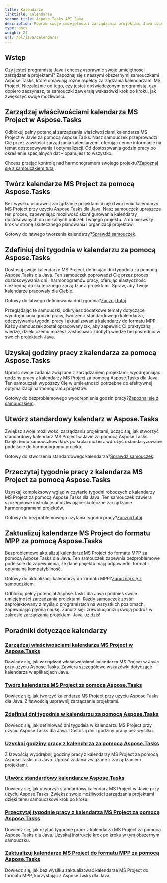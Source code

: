 ```yaml
---
title: Kalendarze
linktitle: Kalendarze
second_title: Aspose.Tasks API Java
description: Popraw swoje umiejętności zarządzania projektami Java dzięki samouczkom Aspose.Tasks. Opanuj zarządzanie kalendarzami, twórz, definiuj dni tygodnia i aktualizuj kalendarze z łatwością.
type: docs
weight: 21
url: /pl/java/calendars/
---
```

## Wstęp

Czy jesteś programistą Java i chcesz usprawnić swoje umiejętności zarządzania projektami? Zapoznaj się z naszymi obszernymi samouczkami Aspose.Tasks, które omawiają różne aspekty zarządzania kalendarzami MS Project. Niezależnie od tego, czy jesteś doświadczonym programistą, czy dopiero zaczynasz, te samouczki zawierają wskazówki krok po kroku, jak zwiększyć swoje możliwości.

## Zarządzaj właściwościami kalendarza MS Project w Aspose.Tasks
Odblokuj pełny potencjał zarządzania właściwościami kalendarza MS Project w Javie za pomocą Aspose.Tasks. Nasz samouczek przeprowadzi Cię przez zawiłości zarządzania kalendarzem, oferując cenne informacje na temat dostosowywania i optymalizacji. Od dostosowania godzin pracy po określenie specjalnych dat – opanujesz to wszystko.

 Chcesz przejąć kontrolę nad harmonogramem swojego projektu?[Zapoznaj się z samouczkiem tutaj](./properties/).

## Twórz kalendarze MS Project za pomocą Aspose.Tasks
Bez wysiłku usprawnij zarządzanie projektami dzięki tworzeniu kalendarzy MS Project przy użyciu Aspose.Tasks dla Java. Nasz samouczek upraszcza ten proces, zapewniając możliwość skonfigurowania kalendarzy dostosowanych do unikalnych potrzeb Twojego projektu. Zrób pierwszy krok w stronę skutecznego planowania i organizacji projektów.

 Gotowy do łatwego tworzenia kalendarzy?[Sprawdź samouczek](./create/).

## Zdefiniuj dni tygodnia w kalendarzu za pomocą Aspose.Tasks
Dostosuj swoje kalendarze MS Project, definiując dni tygodnia za pomocą Aspose.Tasks dla Java. Ten samouczek poprowadzi Cię przez proces dostosowywania dni i harmonogramów pracy, oferując elastyczność niezbędną do skutecznego zarządzania projektami. Spraw, aby Twoje kalendarze pracowały dla Ciebie.

 Gotowy do łatwego definiowania dni tygodnia?[Zacznij tutaj](./define-weekdays/).

Przeglądając te samouczki, odkryjesz dodatkowe tematy dotyczące wyodrębniania godzin pracy, tworzenia standardowego kalendarza, odczytywania tygodni pracy i aktualizowania kalendarzy do formatu MPP. Każdy samouczek został opracowany tak, aby zapewnić Ci praktyczną wiedzę, dzięki czemu możesz zastosować zdobytą wiedzę bezpośrednio w swoich projektach Java.

## Uzyskaj godziny pracy z kalendarza za pomocą Aspose.Tasks
Uprość swoje zadania związane z zarządzaniem projektami, wyodrębniając godziny pracy z kalendarzy MS Project za pomocą Aspose.Tasks dla Java. Ten samouczek wyposaży Cię w umiejętności potrzebne do efektywnej optymalizacji harmonogramu projektów.

 Gotowy do bezproblemowego wyodrębnienia godzin pracy?[Zapoznaj się z samouczkiem](./working-hours/).

## Utwórz standardowy kalendarz w Aspose.Tasks
Zwiększ swoje możliwości zarządzania projektami, ucząc się, jak stworzyć standardowy kalendarz MS Project w Javie za pomocą Aspose.Tasks. Dzięki temu samouczkowi krok po kroku możesz wdrożyć ustandaryzowane podejście do harmonogramu projektu.

 Gotowy do stworzenia standardowego kalendarza?[Sprawdź samouczek](./make-standard/).

## Przeczytaj tygodnie pracy z kalendarza MS Project za pomocą Aspose.Tasks
Uzyskaj kompleksowy wgląd w czytanie tygodni roboczych z kalendarzy MS Project za pomocą Aspose.Tasks dla Java. Ten samouczek zawiera szczegółowe instrukcje umożliwiające skuteczne zarządzanie harmonogramami projektów.

 Gotowy do bezproblemowego czytania tygodni pracy?[Zacznij tutaj](./read-work-weeks/).

## Zaktualizuj kalendarze MS Project do formatu MPP za pomocą Aspose.Tasks
Bezproblemowo aktualizuj kalendarze MS Project do formatu MPP za pomocą Aspose.Tasks dla Java. Ten samouczek zapewnia bezproblemowe podejście do zapewnienia, że dane projektu mają odpowiedni format i optymalną kompatybilność.

 Gotowy do aktualizacji kalendarzy do formatu MPP?[Zapoznaj się z samouczkiem](./update-to-mpp/).

Odblokuj pełny potencjał Aspose.Tasks dla Java i podnieś swoje umiejętności zarządzania projektami. Każdy samouczek został zaprojektowany z myślą o programistach na wszystkich poziomach, zapewniając płynną naukę. Zanurz się i zrewolucjonizuj swoją podróż w zakresie zarządzania projektami Java już dziś!
## Poradniki dotyczące kalendarzy
### [Zarządzaj właściwościami kalendarza MS Project w Aspose.Tasks](./properties/)
Dowiedz się, jak zarządzać właściwościami kalendarza MS Project w Javie przy użyciu Aspose.Tasks. Zawiera szczegółowe wskazówki dotyczące kalendarza w aplikacjach Java.
### [Twórz kalendarze MS Project za pomocą Aspose.Tasks](./create/)
Dowiedz się, jak tworzyć kalendarze MS Project przy użyciu Aspose.Tasks dla Java. Z łatwością usprawnij zarządzanie projektami.
### [Zdefiniuj dni tygodnia w kalendarzu za pomocą Aspose.Tasks](./define-weekdays/)
Dowiedz się, jak definiować dni tygodnia w kalendarzu MS Project przy użyciu Aspose.Tasks dla Java. Dostosuj dni i godziny pracy bez wysiłku.
### [Uzyskaj godziny pracy z kalendarza za pomocą Aspose.Tasks](./working-hours/)
Z łatwością wyodrębnij godziny pracy z kalendarzy MS Project za pomocą Aspose.Tasks dla Java. Uprość zadania związane z zarządzaniem projektami.
### [Utwórz standardowy kalendarz w Aspose.Tasks](./make-standard/)
Dowiedz się, jak utworzyć standardowy kalendarz MS Project w Javie przy użyciu Aspose.Tasks. Zwiększ swoje możliwości zarządzania projektami dzięki temu samouczkowi krok po kroku.
### [Przeczytaj tygodnie pracy z kalendarza MS Project za pomocą Aspose.Tasks](./read-work-weeks/)
Dowiedz się, jak czytać tygodnie pracy z kalendarza MS Project za pomocą Aspose.Tasks dla Java. Uzyskaj instrukcje krok po kroku w tym obszernym samouczku.
### [Zaktualizuj kalendarze MS Project do formatu MPP za pomocą Aspose.Tasks](./update-to-mpp/)
Dowiedz się, jak bez wysiłku zaktualizować kalendarze MS Project do formatu MPP, korzystając z Aspose.Tasks dla Java.